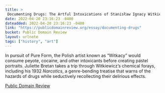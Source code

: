 ```yaml
---
title: > 
 Documenting Drugs: The Artful Intoxications of Stanisław Ignacy Witkiewicz
date: 2022-04-20 23:16:23 -0400
dateadded: 2022-04-20 23:16:23 -0400
link: "https://publicdomainreview.org/essay/documenting-drugs"
bucket: Public Domain Review
layout: urlnote
tags: ["history", "art"]
--- 
```

In pursuit of Pure Form, the Polish artist known as “Witkacy” would consume peyote, cocaine, and other intoxicants before creating pastel portraits. Juliette Bretan takes a trip through Witkiewicz’s chemical forays, including his 1932 _Narcotics_, a genre-bending treatise that warns of the hazards of drugs while seductively recollecting their delirious effects.
 <!-- end excerpt --> 
<div class='bucket'><a class='internal-link' href='/buckets/public-domain-review'>Public Domain Review</a></div> 
